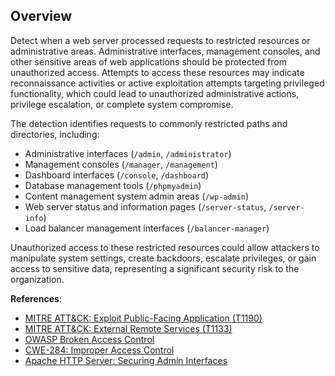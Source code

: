 ## Overview

Detect when a web server processed requests to restricted resources or administrative areas. Administrative interfaces, management consoles, and other sensitive areas of web applications should be protected from unauthorized access. Attempts to access these resources may indicate reconnaissance activities or active exploitation attempts targeting privileged functionality, which could lead to unauthorized administrative actions, privilege escalation, or complete system compromise.

The detection identifies requests to commonly restricted paths and directories, including:
- Administrative interfaces (`/admin`, `/administrator`)
- Management consoles (`/manager`, `/management`)
- Dashboard interfaces (`/console`, `/dashboard`)
- Database management tools (`/phpmyadmin`)
- Content management system admin areas (`/wp-admin`)
- Web server status and information pages (`/server-status`, `/server-info`)
- Load balancer management interfaces (`/balancer-manager`)

Unauthorized access to these restricted resources could allow attackers to manipulate system settings, create backdoors, escalate privileges, or gain access to sensitive data, representing a significant security risk to the organization.

**References**:
- [MITRE ATT&CK: Exploit Public-Facing Application (T1190)](https://attack.mitre.org/techniques/T1190/)
- [MITRE ATT&CK: External Remote Services (T1133)](https://attack.mitre.org/techniques/T1133/)
- [OWASP Broken Access Control](https://owasp.org/Top10/A01_2021-Broken_Access_Control/)
- [CWE-284: Improper Access Control](https://cwe.mitre.org/data/definitions/284.html)
- [Apache HTTP Server: Securing Admin Interfaces](https://httpd.apache.org/docs/2.4/howto/auth.html) 